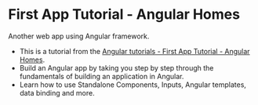 # First App Tutorial - Angular Homes

Another web app using Angular framework.

- This is a tutorial from the [Angular tutorials - First App Tutorial - Angular Homes](https://angular.io/tutorial#first-app-tutorial---angular-homes).
- Build an Angular app by taking you step by step through the fundamentals of building an application in Angular.
- Learn how to use Standalone Components, Inputs, Angular templates, data binding and more.